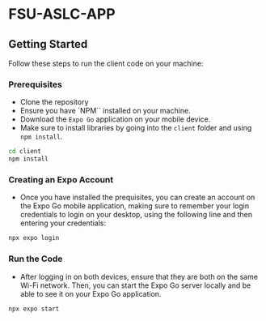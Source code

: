 # FSU-ASLC-APP

## Getting Started

Follow these steps to run the client code on your machine:

### Prerequisites
- Clone the repository
- Ensure you have `NPM`` installed on your machine.
- Download the `Expo Go` application on your mobile device.
- Make sure to install libraries by going into the `client` folder and using `npm install`.

```bash
cd client
npm install
```

### Creating an Expo Account
- Once you have installed the prequisites, you can create an account on the Expo Go mobile application, making sure to remember your login credentials to login on your desktop, using the following line and then entering your credentials:

```bash
npx expo login
```

### Run the Code
- After logging in on both devices, ensure that they are both on the same Wi-Fi network. Then, you can start the Expo Go server locally and be able to see it on your Expo Go application.

```bash
npx expo start
```